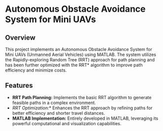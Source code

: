 # Autonomous Obstacle Avoidance System for Mini UAVs

## Overview

This project implements an Autonomous Obstacle Avoidance System for Mini UAVs (Unmanned Aerial Vehicles) using MATLAB. The system utilizes the Rapidly-exploring Random Tree (RRT) approach for path planning and has been further optimized with the RRT* algorithm to improve path efficiency and minimize costs.

## Features

- **RRT Path Planning:** Implements the basic RRT algorithm to generate feasible paths in a complex environment.
- **RRT* Optimization:** Enhances the RRT approach by refining paths for better efficiency and shorter travel distances.
- **MATLAB Implementation:** Entirely developed in MATLAB, leveraging its powerful computational and visualization capabilities.

